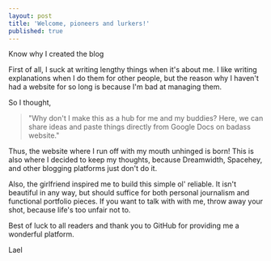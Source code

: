 ```yaml
---
layout: post
title: 'Welcome, pioneers and lurkers!'
published: true
---
```

Know why I created the blog

First of all, I suck at writing lengthy things when it's about me. I like writing explanations when I do them for other people, but the reason why I haven't had a website for so long is because I'm bad at managing them.

So I thought,

> "Why don't I make this as a hub for me and my buddies? Here, we can share ideas and paste things directly from Google Docs on badass website."

Thus, the website where I run off with my mouth unhinged is born! This is also where I decided to keep my thoughts, because Dreamwidth, Spacehey, and other blogging platforms just don't do it.

Also, the girlfriend inspired me to build this simple ol' reliable. It isn't beautiful in any way, but should suffice for both personal journalism and functional portfolio pieces. If you want to talk with with me, throw away your shot, because life's too unfair not to.

Best of luck to all readers and thank you to GitHub for providing me a wonderful platform.

Lael
